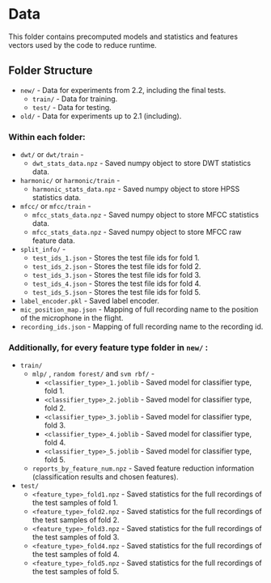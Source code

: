 # Data

This folder contains precomputed models and statistics and features vectors used by the code to reduce runtime.

## Folder Structure

- `new/` - Data for experiments from 2.2, including the final tests.
  * `train/` - Data for training.
  * `test/` - Data for testing.
- `old/` - Data for experiments up to 2.1 (including).

### Within each folder:

- `dwt/` or `dwt/train` -
  * `dwt_stats_data.npz` - Saved numpy object to store DWT statistics data.
- `harmonic/` or `harmonic/train` - 
  * `harmonic_stats_data.npz` - Saved numpy object to store HPSS statistics data.
- `mfcc/` or `mfcc/train` - 
  * `mfcc_stats_data.npz` - Saved numpy object to store MFCC statistics data.
  * `mfcc_stats_data.npz` - Saved numpy object to store MFCC raw feature data.
- `split_info/` - 
  * `test_ids_1.json` - Stores the test file ids for fold 1.
  * `test_ids_2.json` - Stores the test file ids for fold 2.
  * `test_ids_3.json` - Stores the test file ids for fold 3.
  * `test_ids_4.json` - Stores the test file ids for fold 4.
  * `test_ids_5.json` - Stores the test file ids for fold 5.
- `label_encoder.pkl` - Saved label encoder.
- `mic_position_map.json` - Mapping of full recording name to the position of the microphone in the flight.
- `recording_ids.json` - Mapping of full recording name to the recording id.

### Additionally, for every feature type folder in `new/` :

- `train/`
  * `mlp/` , `random forest/` and `svm rbf/` -
    * `<classifier_type>_1.joblib` - Saved model for classifier type, fold 1.
    * `<classifier_type>_2.joblib` - Saved model for classifier type, fold 2.
    * `<classifier_type>_3.joblib` - Saved model for classifier type, fold 3.
    * `<classifier_type>_4.joblib` - Saved model for classifier type, fold 4.
    * `<classifier_type>_5.joblib` - Saved model for classifier type, fold 5.
  * `reports_by_feature_num.npz` - Saved feature reduction information (classification results and chosen features).
- `test/`
  * `<feature_type>_fold1.npz` - Saved statistics for the full recordings of the test samples of fold 1.
  * `<feature_type>_fold2.npz` - Saved statistics for the full recordings of the test samples of fold 2.
  * `<feature_type>_fold3.npz` - Saved statistics for the full recordings of the test samples of fold 3.
  * `<feature_type>_fold4.npz` - Saved statistics for the full recordings of the test samples of fold 4.
  * `<feature_type>_fold5.npz` - Saved statistics for the full recordings of the test samples of fold 5.
